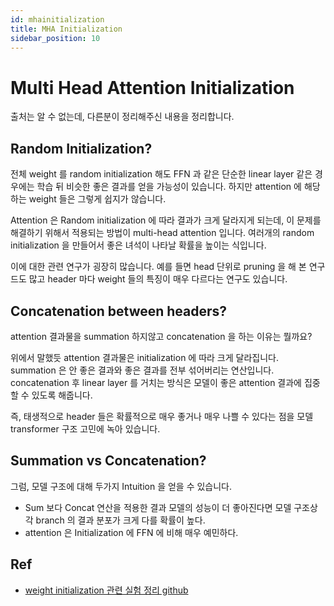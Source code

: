 ```yaml
---
id: mhainitialization
title: MHA Initialization
sidebar_position: 10
---
```

# Multi Head Attention Initialization

출처는 알 수 없는데, 다른분이 정리해주신 내용을 정리합니다.

## Random Initialization?

전체 weight 를 random initialization 해도 FFN 과 같은 단순한 linear layer 같은 경우에는 학습 뒤 비슷한 좋은 결과를 얻을 가능성이 있습니다. 하지만 attention 에 해당하는 weight 들은 그렇게 쉽지가 않습니다. 

Attention 은 Random initialization 에 따라 결과가 크게 달라지게 되는데, 이 문제를 해결하기 위해서 적용되는 방법이 multi-head attention 입니다. 여러개의 random initialization 을 만들어서 좋은 녀석이 나타날 확률을 높이는 식입니다.

이에 대한 관련 연구가 굉장히 많습니다. 예를 들면 head 단위로 pruning 을 해 본 연구드도 많고 header 마다 weight 들의 특징이 매우 다르다는 연구도 있습니다. 

## Concatenation between headers?

attention 결과물을 summation 하지않고 concatenation 을 하는 이유는 뭘까요?

위에서 말했듯 attention 결과물은 initialization 에 따라 크게 달라집니다. summation 은 안 좋은 결과와 좋은 결과를 전부 섞어버리는 연산입니다. concatenation 후 linear layer 를 거치는 방식은 모델이 좋은 attention 결과에 집중할 수 있도록 해줍니다. 

즉, 태생적으로 header 들은 확률적으로 매우 좋거나 매우 나쁠 수 있다는 점을 모델 transformer 구조 고민에 녹아 있습니다.

## Summation vs Concatenation?

그럼, 모델 구조에 대해 두가지 Intuition 을 얻을 수 있습니다.

- Sum 보다 Concat 연산을 적용한 결과 모델의 성능이 더 좋아진다면 모델 구조상 각 branch 의 결과 분포가 크게 다를 확률이 높다.
- attention 은 Initialization 에 FFN 에 비해 매우 예민하다.

## Ref
- [weight initialization 관련 실험 정리 github](https://github.com/bigscience-workshop/bigscience/blob/master/train/lessons-learned.md?fbclid=IwAR3b4LBTtjcSrXLx0YLqL1KD2u9YUVCFOxj3Ik2U3lf7vMDo4OK5pBnYWyU#using-a-formulaic-std-init)